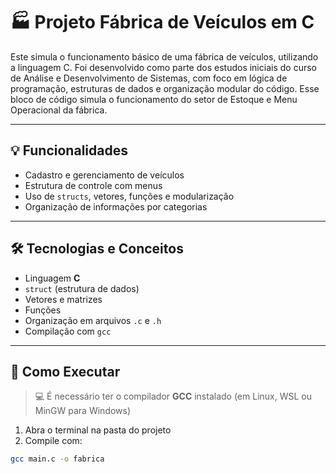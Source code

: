 # 🏭 Projeto Fábrica de Veículos em C

Este simula o funcionamento básico de uma fábrica de veículos, utilizando a linguagem C. Foi desenvolvido como parte dos estudos iniciais do curso de Análise e Desenvolvimento de Sistemas, com foco em lógica de programação, estruturas de dados e organização modular do código.
Esse bloco de código simula o funcionamento do setor de Estoque e Menu Operacional da fábrica.

---

## 💡 Funcionalidades
- Cadastro e gerenciamento de veículos
- Estrutura de controle com menus
- Uso de `structs`, vetores, funções e modularização
- Organização de informações por categorias

---

## 🛠️ Tecnologias e Conceitos
- Linguagem **C**
- `struct` (estrutura de dados)
- Vetores e matrizes
- Funções
- Organização em arquivos `.c` e `.h`
- Compilação com `gcc`

---

## 🚀 Como Executar
> 💻 É necessário ter o compilador **GCC** instalado (em Linux, WSL ou MinGW para Windows)
1. Abra o terminal na pasta do projeto
2. Compile com:
```bash
gcc main.c -o fabrica
